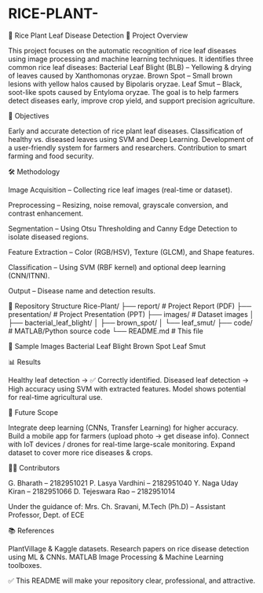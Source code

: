 # RICE-PLANT-
📘 Rice Plant Leaf Disease Detection
🌱 Project Overview

This project focuses on the automatic recognition of rice leaf diseases using image processing and machine learning techniques.
It identifies three common rice leaf diseases:
Bacterial Leaf Blight (BLB) – Yellowing & drying of leaves caused by Xanthomonas oryzae.
Brown Spot – Small brown lesions with yellow halos caused by Bipolaris oryzae.
Leaf Smut – Black, soot-like spots caused by Entyloma oryzae.
The goal is to help farmers detect diseases early, improve crop yield, and support precision agriculture.

🎯 Objectives

Early and accurate detection of rice plant leaf diseases.
Classification of healthy vs. diseased leaves using SVM and Deep Learning.
Development of a user-friendly system for farmers and researchers.
Contribution to smart farming and food security.

🛠️ Methodology

Image Acquisition – Collecting rice leaf images (real-time or dataset).

Preprocessing – Resizing, noise removal, grayscale conversion, and contrast enhancement.

Segmentation – Using Otsu Thresholding and Canny Edge Detection to isolate diseased regions.

Feature Extraction – Color (RGB/HSV), Texture (GLCM), and Shape features.

Classification – Using SVM (RBF kernel) and optional deep learning (CNN/ITNN).

Output – Disease name and detection results.

📂 Repository Structure
Rice-Plant/
├── report/                # Project Report (PDF)
├── presentation/          # Project Presentation (PPT)
├── images/                # Dataset images
│   ├── bacterial_leaf_blight/
│   ├── brown_spot/
│   └── leaf_smut/
├── code/                  # MATLAB/Python source code
└── README.md              # This file

🌾 Sample Images
Bacterial Leaf Blight
Brown Spot
Leaf Smut


📊 Results

Healthy leaf detection → ✅ Correctly identified.
Diseased leaf detection → High accuracy using SVM with extracted features.
Model shows potential for real-time agricultural use.

🚀 Future Scope

Integrate deep learning (CNNs, Transfer Learning) for higher accuracy.
Build a mobile app for farmers (upload photo → get disease info).
Connect with IoT devices / drones for real-time large-scale monitoring.
Expand dataset to cover more rice diseases & crops.

👨‍💻 Contributors

G. Bharath – 2182951021
P. Lasya Vardhini – 2182951040
Y. Naga Uday Kiran – 2182951066
D. Tejeswara Rao – 2182951014

Under the guidance of:
Mrs. Ch. Sravani, M.Tech (Ph.D) – Assistant Professor, Dept. of ECE

📚 References

PlantVillage & Kaggle datasets.
Research papers on rice disease detection using ML & CNNs.
MATLAB Image Processing & Machine Learning toolboxes.

✅ This README will make your repository clear, professional, and attractive.
